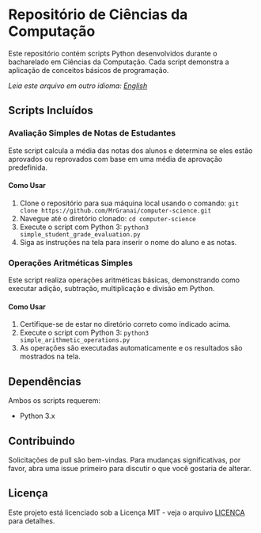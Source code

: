 # Repositório de Ciências da Computação

Este repositório contém scripts Python desenvolvidos durante o bacharelado em Ciências da Computação. Cada script demonstra a aplicação de conceitos básicos de programação.

*Leia este arquivo em outro idioma: [English](README.md)*

## Scripts Incluídos

### Avaliação Simples de Notas de Estudantes
Este script calcula a média das notas dos alunos e determina se eles estão aprovados ou reprovados com base em uma média de aprovação predefinida.

#### Como Usar
1. Clone o repositório para sua máquina local usando o comando:
   `git clone https://github.com/MrGranai/computer-science.git`
2. Navegue até o diretório clonado:
   `cd computer-science`
3. Execute o script com Python 3:
   `python3 simple_student_grade_evaluation.py`
4. Siga as instruções na tela para inserir o nome do aluno e as notas.

### Operações Aritméticas Simples
Este script realiza operações aritméticas básicas, demonstrando como executar adição, subtração, multiplicação e divisão em Python.

#### Como Usar
1. Certifique-se de estar no diretório correto como indicado acima.
2. Execute o script com Python 3:
   `python3 simple_arithmetic_operations.py`
3. As operações são executadas automaticamente e os resultados são mostrados na tela.

## Dependências
Ambos os scripts requerem:
- Python 3.x

## Contribuindo
Solicitações de pull são bem-vindas. Para mudanças significativas, por favor, abra uma issue primeiro para discutir o que você gostaria de alterar.

## Licença
Este projeto está licenciado sob a Licença MIT - veja o arquivo [LICENCA](LICENCA.md) para detalhes.
